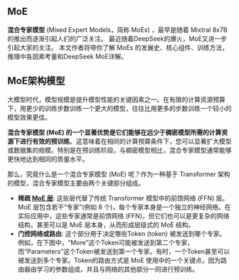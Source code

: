 ## MoE

**混合专家模型** (Mixed Expert Models，简称 MoEs) ，最早是随着 Mixtral 8x7B 的推出而逐渐引起人们的广泛关注。 最近随着DeepSeek的爆火，MoE又进一步引起大家的关注。 本文作者将带你了解 MoEs 的发展史、核心组件、训练方法，推理中各因素考量和DeepSeek MoE详解。

## MoE架构模型

大模型时代，模型规模是提升模型性能的关键因素之一。在有限的计算资源预算下，用更少的训练步数训练一个更大的模型，往往比用更多的步数训练一个较小的模型效果更佳。

**混合专家模型 (MoE) 的一个显著优势是它们能够在远少于稠密模型所需的计算资源下进行有效的预训练**。这意味着在相同的计算预算条件下，您可以显著扩大模型或数据集的规模。特别是在预训练阶段，与稠密模型相比，混合专家模型通常能够更快地达到相同的质量水平。

那么，究竟什么是一个混合专家模型 (MoE) 呢？作为一种基于 Transformer 架构的模型，混合专家模型主要由两个关键部分组成。

- **稀疏 [MoE 层](https://zhida.zhihu.com/search?content_id=255251579&content_type=Article&match_order=1&q=MoE+层&zhida_source=entity)**: 这些层代替了传统 Transformer 模型中的前馈网络 (FFN) 层。MoE 层包含若干“专家”(例如 8 个)，每个专家本身是一个独立的神经网络。在实际应用中，这些专家通常是前馈网络 (FFN)，但它们也可以是更复杂的网络结构，甚至可以是 MoE 层本身，从而形成层级式的 MoE 结构。
- **门控网络或路由**: 这个部分用于决定哪些Token (token) 被发送到哪个专家。例如，在下图中，“More”这个Token可能被发送到第二个专家，而“Parameters”这个Token被发送到第一个专家。有时，一个Token甚至可以被发送到多个专家。Token的路由方式是 MoE 使用中的一个关键点，因为路由器由学习的参数组成，并且与网络的其他部分一同进行预训练。